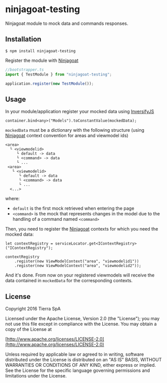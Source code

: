 # ninjagoat-testing

Ninjagoat module to mock data and commands responses.

## Installation
```
$ npm install ninjagoat-testing
```

Register the module with [Ninjagoat](https://github.com/tierratelematics/ninjagoat)

```typescript
//bootstrapper.ts
import { TestModule } from "ninjagoat-testing";

application.register(new TestModule());
```

## Usage

In your module/application register your mocked data using [InversifyJS](https://github.com/inversify/InversifyJS)

```
container.bind<any>("Models").toConstantValue(mockedData);
```

`mockedData` must be a dictionary with the following structure (using [Ninjagoat](https://github.com/tierratelematics/ninjagoat) context convention for areas and viewmodel ids)

```
<area>
  └ <viewmodelid>
     └ default -> data
     └ <command> -> data
     └ ...
 <area>
   └ <viewmodelid>
      └ default -> data
      └ <command> -> data
      └ ...
  <...>
```

where:
* `default` is the first mock retrieved when entering the page
* `<command>` is the mock that represents changes in the model due to the handling of a command named `<command>`

Then, you need to register the [Ninjagoat](https://github.com/tierratelematics/ninjagoat) contexts for which you need the mocked data:

```
let contextRegistry = serviceLocator.get<IContextRegistry>("IContextRegistry");

contextRegistry
    .register(new ViewModelContext("area", "viewmodelid1"))
    .register(new ViewModelContext("area", "viewmodelid2"));
```

And it's done. From now on your registered viewmodels will receive the data contained in `mockedData` for the corresponding contexts.

## License

Copyright 2016 Tierra SpA

Licensed under the Apache License, Version 2.0 (the "License");
you may not use this file except in compliance with the License.
You may obtain a copy of the License at

[http://www.apache.org/licenses/LICENSE-2.0](http://www.apache.org/licenses/LICENSE-2.0)

Unless required by applicable law or agreed to in writing, software
distributed under the License is distributed on an "AS IS" BASIS,
WITHOUT WARRANTIES OR CONDITIONS OF ANY KIND, either express or implied.
See the License for the specific language governing permissions and
limitations under the License.

